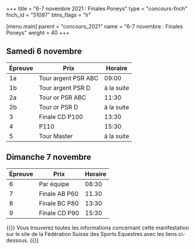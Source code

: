 +++
title = "6-7 novembre 2021 : Finales Poneys"
type = "concours-fnch"
fnch_id = "51097"
btns_flags = "lr"

[menu.main]
  parent = "concours_2021"
  name = "6-7 novembre : Finales Poneys"
  weight = 40
+++

## Samedi 6 novembre

Épreuve | Prix                | Horaire
--------|---------------------|-----------
1a      | Tour argent PSR ABC | 09:00
1b      | Tour argent PSR D   | à la suite
2a      | Tour or PSR ABC     | 11:30
2b      | Tour or PSR D       | à la suite
3       | Finale CD P100      |13:30
4       | P110                | 15:30
5       | Tour Master         | à la suite

## Dimanche 7 novembre

Épreuve | Prix                | Horaire
--------|---------------------|-----------
6       | Par équipe          | 08:30
7       | Finale AB P60       | 11.30
8       | Finale BC P80       | 13:30
9       | Finale CD P90       | 15:30

{{<admonition>}}
Vous trouverez toutes les informations concernant cette manifestation
sur le site de la Fédération Suisse des Sports Equestres avec les liens ci-dessous.
{{</admonition>}}
